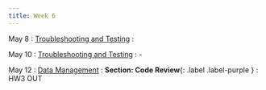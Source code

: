 ```yaml
---
title: Week 6 
---
```


May 8
: [Troubleshooting and Testing](#)
  : 


May 10
: [Troubleshooting and Testing](#)
  : -

May 12
: [Data Management](#)
  : **Section: Code Review**{: .label .label-purple }
  : HW3 OUT